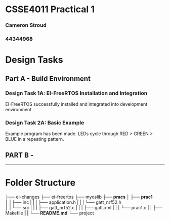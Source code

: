 # CSSE4011 Practical 1
### Cameron Stroud
### 44344968

# Design Tasks
## Part A - Build Environment
### Design Task 1A: EI-FreeRTOS Installation and Integration
EI-FreeRTOS successfully installed and integrated into development environment
### Design Task 2A: Basic Example
Example program has been made. LEDs cycle through RED > GREEN > BLUE in a repeating pattern.

## PART B - 
---
# Folder Structure
├── ei-changes
├── ei-freertos
├── myoslib
**├── pracs**
**│   ├── prac1**     
│   |   ├── inc
|   |   |   ├── application.h
|   |   |   └── gatt_nrf52.h        
│   |   └── src
|   |   |   ├── gatt_nrf52.c
|   |   |   ├── gatt.xml
|   |   |   └── prac1.c
|   |   ├── Makefile
**|   |   └── README.md**
└── project